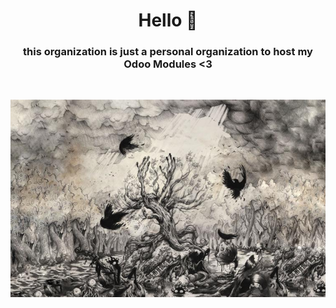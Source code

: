 <h1 align="center">Hello 👋</h1>




<h3 align="center">this organization is just a personal organization to host my Odoo Modules &lt;3</h3>
<br>

<p align="center"><img src="hero_banner.jpg"/></p>
<br>